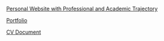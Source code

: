 

[Personal Website with Professional and Academic Trajectory](https://pinkigin.github.io/CV/)

[Portfolio](https://pinkigin.github.io/CV/Portfolio)

[CV Document](https://docs.google.com/document/d/e/2PACX-1vQe999z2xDis0Ylq2p9-hbllX_N95HTw5ne2jinlYb1HqDdtSNSl3QDgPRvf7jt5swReu2Wl-IRcWuz/pub?embedded=true)

